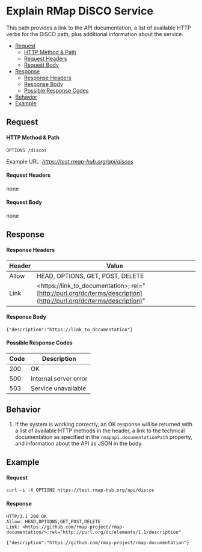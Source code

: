 # Explain RMap DiSCO Service
This path provides a link to the API documentation, a list of available HTTP verbs for the DiSCO path, plus additional information about the service.

* [Request](#request)
  * [HTTP Method & Path](#http-method--path)
  * [Request Headers](#request-headers)
  * [Request Body](#request-body)
* [Response](#response)
  * [Response Headers](#response-headers)
  * [Response Body](#response-body)
  * [Possible Response Codes](#possible-response-codes)
* [Behavior](#behavior)
* [Example](#example)

## Request

#### HTTP Method & Path
```
OPTIONS /discos
```
Example URL: _https://test.rmap-hub.org/api/discos_
#### Request Headers
none

#### Request Body
none

## Response
#### Response Headers
| Header | Value |
|---------|------|
| Allow| HEAD, OPTIONS, GET, POST, DELETE|
| Link| &#60;https://link_to_documentation&#62;; rel="[http://purl.org/dc/terms/description](http://purl.org/dc/terms/description)"|

#### Response Body
`{"description":"https://link_to_documentation"}`

#### Possible Response Codes
| Code| Description |
|---------|------|
| 200| OK |
| 500| Internal server error|
| 503| Service unavailable|

## Behavior
1.  If the system is working correctly, an OK response will be returned with a list of available HTTP methods in the header, a link to the technical documentation as specified in the  `rmapapi.documentationPath`  property, and information about the API as JSON in the body.

## Example

#### Request
```
curl -i -X OPTIONS https://test.rmap-hub.org/api/discos
```
#### Response
```
HTTP/1.1 200 OK
Allow: HEAD,OPTIONS,GET,POST,DELETE
Link: <https://github.com/rmap-project/rmap-documentation/>;rel="http://purl.org/dc/elements/1.1/description"

{"description":"https://github.com/rmap-project/rmap-documentation"}
```